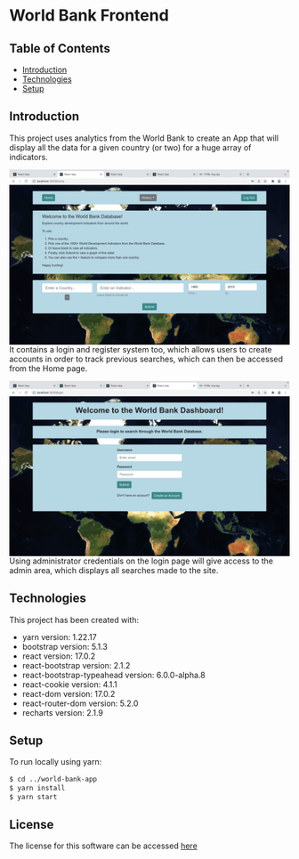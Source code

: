 # World Bank Frontend

## Table of Contents

- [Introduction](#introduction)
- [Technologies](#technologies)
- [Setup](#setup)

## Introduction

This project uses analytics from the World Bank to create an App that will display all the data for a given country (or two) for a huge array of indicators.

<img src="Search_page.png"
     alt="Search page screenshot"
     style="float: left; margin-right: 10px;" />

It contains a login and register system too, which allows users to create accounts in order to track previous searches, which can then be accessed from the Home page.

<img src="Login_page.png"
     alt="Login page screenshot"
     style="float: left; margin-right: 10px;" >

Using administrator credentials on the login page will give access to the admin area, which displays all searches made to the site.

## Technologies

This project has been created with:

- yarn version: 1.22.17
- bootstrap version: 5.1.3
- react version: 17.0.2
- react-bootstrap version: 2.1.2
- react-bootstrap-typeahead version: 6.0.0-alpha.8
- react-cookie version: 4.1.1
- react-dom version: 17.0.2
- react-router-dom version: 5.2.0
- recharts version: 2.1.9

## Setup

To run locally using yarn:

```
$ cd ../world-bank-app
$ yarn install
$ yarn start
```

## License

The license for this software can be accessed [here](LICENSE.md)
